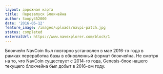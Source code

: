 ```yaml
---
layout: дорожная карта
title:  Перезапуск Блокчейна
author: Soopy452000
date: '2016-05-12'
feature_image: /images/uploads/navpi-patch.jpg
status: completed
externalUrl: https://www.navexplorer.com/block/1
---
```


Блокчейн NavCoin был повторно установлен в мае 2016-го года в рамках переработка базы в обновленный формат блокчейна. Не смотря на то, что NavCoin существует с 2014-го года, Genesis-блок нашего текущего блокчейна был добыт в 2016-ом году.
